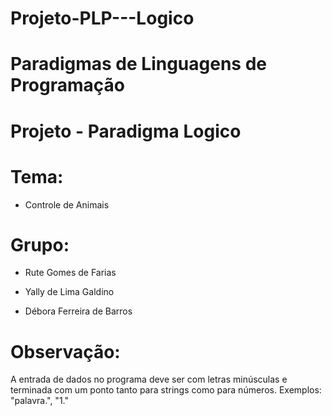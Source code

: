 # Projeto-PLP---Logico

# Paradigmas de Linguagens de Programação

# Projeto - Paradigma Logico

# Tema:
  * Controle de Animais
  
# Grupo:
  * Rute Gomes de Farias

  * Yally de Lima Galdino
  
  * Débora Ferreira de Barros
  
# Observação:
 A entrada de dados no programa deve ser com letras minúsculas 
 e terminada com um ponto tanto para strings como para números. 
 Exemplos: "palavra.", "1."
